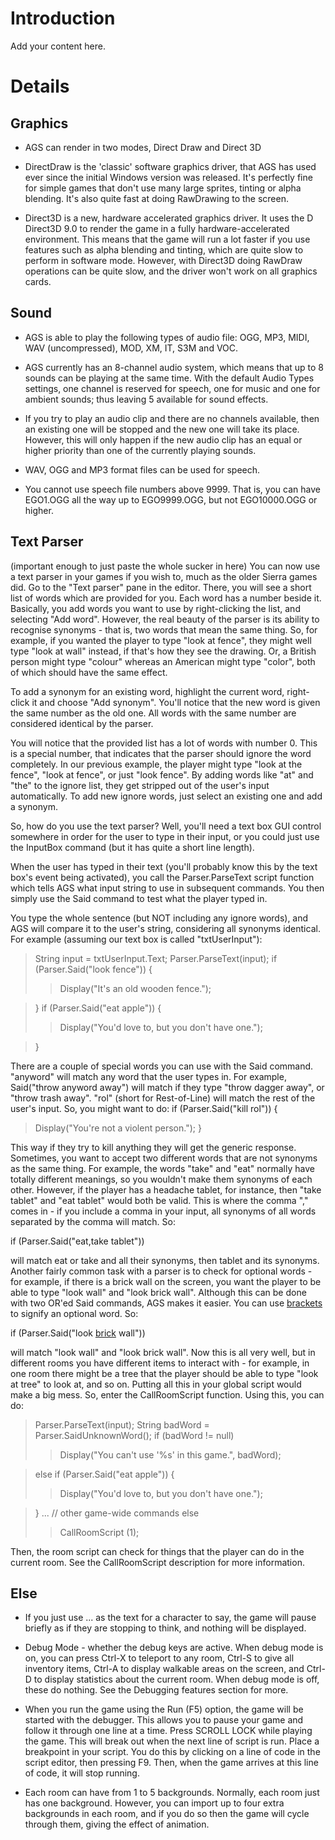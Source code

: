 # Introduction #

Add your content here.


# Details #

## Graphics ##
  * AGS can render in two modes, Direct Draw and Direct 3D
  * DirectDraw is the 'classic' software graphics driver, that AGS has used ever since the initial Windows version was released. It's perfectly fine for simple games that don't use many large sprites, tinting or alpha blending. It's also quite fast at doing RawDrawing to the screen.

  * Direct3D is a new, hardware accelerated graphics driver. It uses the D Direct3D 9.0 to render the game in a fully hardware-accelerated environment. This means that the game will run a lot faster if you use features such as alpha blending and tinting, which are quite slow to perform in software mode. However, with Direct3D doing RawDraw operations can be quite slow, and the driver won't work on all graphics cards.


## Sound ##
  * AGS is able to play the following types of audio file: OGG, MP3, MIDI, WAV (uncompressed), MOD, XM, IT, S3M and VOC.

  * AGS currently has an 8-channel audio system, which means that up to 8 sounds can be playing at the same time. With the default Audio Types settings, one channel is reserved for speech, one for music and one for ambient sounds; thus leaving 5 available for sound effects.

  * If you try to play an audio clip and there are no channels available, then an existing one will be stopped and the new one will take its place. However, this will only happen if the new audio clip has an equal or higher priority than one of the currently playing sounds.
  * WAV, OGG and MP3 format files can be used for speech.
  * You cannot use speech file numbers above 9999. That is, you can have EGO1.OGG all the way up to EGO9999.OGG, but not EGO10000.OGG or higher.

## Text Parser ##
(important enough to just paste the whole sucker in here)
You can now use a text parser in your games if you wish to, much as the older Sierra games did. Go to the "Text parser" pane in the editor. There, you will see a short list of words which are provided for you. Each word has a number beside it.
Basically, you add words you want to use by right-clicking the list, and selecting "Add word". However, the real beauty of the parser is its ability to recognise synonyms - that is, two words that mean the same thing. So, for example, if you wanted the player to type "look at fence", they might well type "look at wall" instead, if that's how they see the drawing. Or, a British person might type "colour" whereas an American might type "color", both of which should have the same effect.

To add a synonym for an existing word, highlight the current word, right-click it and choose "Add synonym". You'll notice that the new word is given the same number as the old one. All words with the same number are considered identical by the parser.

You will notice that the provided list has a lot of words with number 0. This is a special number, that indicates that the parser should ignore the word completely. In our previous example, the player might type "look at the fence", "look at fence", or just "look fence". By adding words like "at" and "the" to the ignore list, they get stripped out of the user's input automatically. To add new ignore words, just select an existing one and add a synonym.

So, how do you use the text parser? Well, you'll need a text box GUI control somewhere in order for the user to type in their input, or you could just use the InputBox command (but it has quite a short line length).

When the user has typed in their text (you'll probably know this by the text box's event being activated), you call the Parser.ParseText script function which tells AGS what input string to use in subsequent commands. You then simply use the Said command to test what the player typed in.

You type the whole sentence (but NOT including any ignore words), and AGS will compare it to the user's string, considering all synonyms identical. For example (assuming our text box is called "txtUserInput"):

> String input = txtUserInput.Text;
> Parser.ParseText(input);
> if (Parser.Said("look fence")) {
> > Display("It's an old wooden fence.");

> }
> if (Parser.Said("eat apple")) {
> > Display("You'd love to, but you don't have one.");

> }

There are a couple of special words you can use with the Said command. "anyword" will match any word that the user types in. For example, Said("throw anyword away") will match if they type "throw dagger away", or "throw trash away". "rol" (short for Rest-of-Line) will match the rest of the user's input. So, you might want to do:
if (Parser.Said("kill rol")) {
> Display("You're not a violent person.");
}

This way if they try to kill anything they will get the generic response.
Sometimes, you want to accept two different words that are not synonyms as the same thing. For example, the words "take" and "eat" normally have totally different meanings, so you wouldn't make them synonyms of each other. However, if the player has a headache tablet, for instance, then "take tablet" and "eat tablet" would both be valid. This is where the comma "," comes in - if you include a comma in your input, all synonyms of all words separated by the comma will match. So:

if (Parser.Said("eat,take tablet"))

will match eat or take and all their synonyms, then tablet and its synonyms.
Another fairly common task with a parser is to check for optional words - for example, if there is a brick wall on the screen, you want the player to be able to type "look wall" and "look brick wall". Although this can be done with two OR'ed Said commands, AGS makes it easier. You can use [brackets](brackets.md) to signify an optional word. So:

if (Parser.Said("look [brick](brick.md) wall"))

will match "look wall" and "look brick wall".
Now this is all very well, but in different rooms you have different items to interact with - for example, in one room there might be a tree that the player should be able to type "look at tree" to look at, and so on. Putting all this in your global script would make a big mess. So, enter the CallRoomScript function. Using this, you can do:

> Parser.ParseText(input);
> String badWord = Parser.SaidUnknownWord();
> if (badWord != null)
> > Display("You can't use '%s' in this game.", badWord);

> else if (Parser.Said("eat apple")) {
> > Display("You'd love to, but you don't have one.");

> }
> ... // other game-wide commands
> else
> > CallRoomScript (1);

Then, the room script can check for things that the player can do in the current room. See the CallRoomScript description for more information.

## Else ##
  * If you just use ... as the text for a character to say, the game will pause briefly as if they are stopping to think, and nothing will be displayed.
  * Debug Mode - whether the debug keys are active. When debug mode is on, you can press Ctrl-X to teleport to any room, Ctrl-S to give all inventory items, Ctrl-A to display walkable areas on the screen, and Ctrl-D to display statistics about the current room. When debug mode is off, these do nothing. See the Debugging features section for more.
  * When you run the game using the Run (F5) option, the game will be started with the debugger. This allows you to pause your game and follow it through one line at a time. Press SCROLL LOCK while playing the game. This will break out when the next line of script is run. Place a breakpoint in your script. You do this by clicking on a line of code in the script editor, then pressing F9. Then, when the game arrives at this line of code, it will stop running.

  * Each room can have from 1 to 5 backgrounds. Normally, each room just has one background. However, you can import up to four extra backgrounds in each room, and if you do so then the game will cycle through them, giving the effect of animation.
